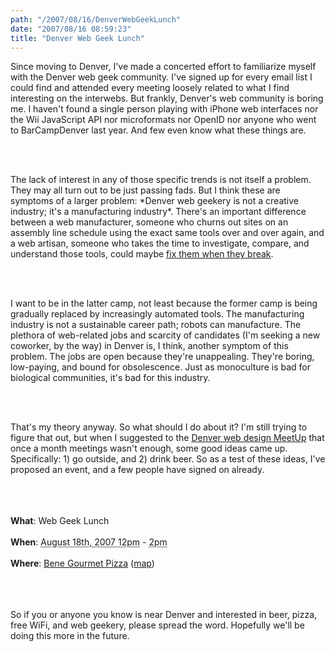 ```yaml
---
path: "/2007/08/16/DenverWebGeekLunch" 
date: "2007/08/16 08:59:23" 
title: "Denver Web Geek Lunch" 
---
```

<p>Since moving to Denver, I've made a concerted effort to familiarize myself with the Denver web geek community. I've signed up for every email list I could find and attended every meeting loosely related to what I find interesting on the interwebs. But frankly, Denver's web community is boring me. I haven't found a single person playing with iPhone web interfaces nor the Wii JavaScript API nor microformats nor OpenID nor anyone who went to BarCampDenver last year. And few even know what these things are.</p><br><br><p>The lack of interest in any of those specific trends is not itself a problem. They may all turn out to be just passing fads. But I think these are symptoms of a larger problem: *Denver web geekery is not a creative industry; it's a manufacturing industry*. There's an important difference between a web manufacturer, someone who churns out sites on an assembly line schedule using the exact same tools over and over again, and a web artisan, someone who takes the time to investigate, compare, and understand those tools, could maybe <a href="http://www.joelonsoftware.com/articles/LeakyAbstractions.html">fix them when they break</a>.</p><br><br><p>I want to be in the latter camp, not least because the former camp is being gradually replaced by increasingly automated tools. The manufacturing industry is not a sustainable career path; robots can manufacture. The plethora of web-related jobs and scarcity of candidates (I'm seeking a new coworker, by the way) in Denver is, I think, another symptom of this problem. The jobs are open because they're unappealing. They're boring, low-paying, and bound for obsolescence. Just as monoculture is bad for biological communities, it's bad for this industry.</p><br><br><p>That's my theory anyway. So what should I do about it? I'm still trying to figure that out, but when I suggested to the <a href="http://webdesign.meetup.com/18/">Denver web design MeetUp</a> that once a month meetings wasn't enough, some good ideas came up. Specifically: 1) go outside, and 2) drink beer. So as a test of these ideas, I've proposed an event, and a few people have signed on already.</p><br><br><div class="vevent"><br><div><b>What</b>: <span class="summary">Web Geek Lunch</span></div><br><div><b>When</b>: <abbr class="dtstart" title="2007-08-18T12:00:00">August 18th, 2007 12pm</abbr> - <abbr class="dtend" title="2007-08-18T14:00:00">2pm</abbr></div><br><div><b>Where</b>: <span class="location vcard"><a href="http://www.benegourmet.com/" class="fn org url">Bene Gourmet Pizza</a></span> (<a href="http://maps.google.com/maps?q=Bene+Gourmet+Pizza+2623+E.+2nd+Ave.,+Denver,+CO">map</a>)</div><br></div><br><br><p>So if you or anyone you know is near Denver and interested in beer, pizza, free WiFi, and web geekery, please spread the word. Hopefully we'll be doing this more in the future.</p>